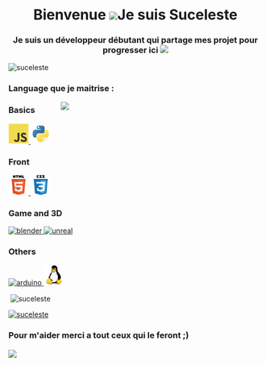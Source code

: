 <h1 align="center">Bienvenue <img width="50" src="https://media.giphy.com/media/RhMmGFlRGT1UtgGTaD/giphy.gif">Je suis Suceleste</h1>
<h3 align="center">Je suis un développeur débutant qui partage mes projet pour progresser ici <img width="50" src="https://media.giphy.com/media/WFZvB7VIXBgiz3oDXE/giphy.gif"></h3>

<p align="left"> <img src="https://komarev.com/ghpvc/?username=suceleste&label=Profile%20views&color=0e75b6&style=flat" alt="suceleste" /> </p>

<h3 align="left">Language que je maitrise :</h3>
<img align="right" width="400" src="https://media.giphy.com/media/d8d7kW0JUCUDwHpDsk/giphy.gif">
  
  <h3 align="left">Basics</h3>  
  
   <a href="https://developer.mozilla.org/en-US/docs/Web/JavaScript" target="_blank" rel="noreferrer"> <img src="https://raw.githubusercontent.com/devicons/devicon/master/icons/javascript/javascript-original.svg" alt="javascript" width="40" height="40"/> </a>
   <a href="https://www.python.org" target="_blank" rel="noreferrer"> <img src="https://raw.githubusercontent.com/devicons/devicon/master/icons/python/python-original.svg" alt="python" width="40" height="40"/> </a> 

  <h3 align="left">Front</h3>
  
   <a href="https://www.w3.org/html/" target="_blank" rel="noreferrer"> <img src="https://raw.githubusercontent.com/devicons/devicon/master/icons/html5/html5-original-wordmark.svg" alt="html5" width="40" height="40"/> </a> 
   <a href="https://www.w3schools.com/css/" target="_blank" rel="noreferrer"> <img src="https://raw.githubusercontent.com/devicons/devicon/master/icons/css3/css3-original-wordmark.svg" alt="css3" width="40" height="40"/> </a>
 
  <h3 align="left">Game and 3D</h3>
  
   <a href="https://www.blender.org/" target="_blank" rel="noreferrer"> <img src="https://download.blender.org/branding/community/blender_community_badge_white.svg" alt="blender" width="40" height="40"/> </a> 
    <a href="https://unrealengine.com/" target="_blank" rel="noreferrer"> <img src="https://raw.githubusercontent.com/kenangundogan/fontisto/036b7eca71aab1bef8e6a0518f7329f13ed62f6b/icons/svg/brand/unreal-engine.svg" alt="unreal" width="40" height="40"/> </a> 

  <h3 align="left">Others</h3>
  
   <a href="https://www.arduino.cc/" target="_blank" rel="noreferrer"> <img src="https://cdn.worldvectorlogo.com/logos/arduino-1.svg" alt="arduino" width="40" height="40"/> </a> 
  <a href="https://www.linux.org/" target="_blank" rel="noreferrer"> <img src="https://raw.githubusercontent.com/devicons/devicon/master/icons/linux/linux-original.svg" alt="linux" width="40" height="40"/> </a> 
  
  
<p>&nbsp;<img align="center" src="https://github-readme-stats.vercel.app/api?username=suceleste&show_icons=true&locale=en" alt="suceleste" /></p>
<p align="left"> <a href="https://github.com/ryo-ma/github-profile-trophy"><img src="https://github-profile-trophy.vercel.app/?username=suceleste" alt="suceleste" /></a> </p>


<h3>Pour m'aider merci a tout ceux qui le feront ;)</h3>
 <img align="center" width="100" src="https://media.giphy.com/media/iJ6tLL77d1j4PgKJhe/giphy.gif"></a>
